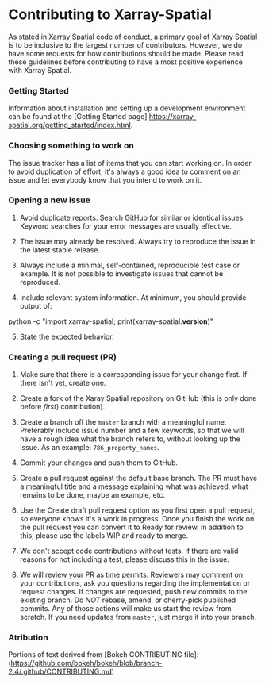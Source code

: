 # Contributing to Xarray-Spatial

As stated in [Xarray Spatial code of conduct](https://github.com/makepath/xarray-spatial/blob/master/CODE_OF_CONDUCT.md), a primary goal of Xarray Spatial is to be inclusive to the largest number of contributors. However, we do have some requests for how contributions should be made. Please read these guidelines before contributing to have a most positive experience with Xarray Spatial.

### Getting Started

Information about installation and setting up a development environment can be found at the [Getting Started page] https://xarray-spatial.org/getting_started/index.html.

### Choosing something to work on 

The issue tracker has a list of items that you can start working on. 
In order to avoid duplication of effort, it's always a good idea to comment on an issue and let everybody know that you intend to work on it.

### Opening a new issue

1. Avoid duplicate reports. Search GitHub for similar or identical issues. Keyword searches for your error messages are usually effective.

2. The issue may already be resolved. Always try to reproduce the issue in the latest stable release.

3. Always include a minimal, self-contained, reproducible test case or example. It is not possible to investigate issues that cannot be reproduced.

4. Include relevant system information. At minimum, you should provide output of:

python -c "import xarray-spatial; print(xarray-spatial.__version__)"

5. State the expected behavior.


### Creating a pull request (PR)

1. Make sure that there is a corresponding issue for your change first. If there isn't yet, create one.

2. Create a fork of the Xaray Spatial repository on GitHub (this is only done before *first*) contribution).

3. Create a branch off the `master` branch with a meaningful name. Preferably include issue number and a few keywords, so that we will have a rough idea what the branch refers to, without looking up the issue. As an example: `786_property_names`.

4. Commit your changes and push them to GitHub.

5. Create a pull request against the default base branch. The PR must have a meaningful title and a message explaining what was achieved, what remains to be done, maybe an example, etc.

6. Use the Create draft pull request option as you first open a pull request, so everyone knows it's a work in progress. Once you finish the work on the pull request you can convert it to Ready for review. In addition to this, please use the labels WIP and ready to merge.

7. We don't accept code contributions without tests. If there are valid reasons for not including a test, please discuss this in the issue.

8. We will review your PR as time permits. Reviewers may comment on your contributions, ask you questions regarding the implementation or request changes. If changes are requested, push new commits to the existing branch. Do *NOT* rebase, amend, or cherry-pick published commits. Any of those actions will make us start the review from scratch. If you need updates from `master`, just merge it into your branch.


### Atribution

Portions of text derived from [Bokeh CONTRIBUTING file]: (https://github.com/bokeh/bokeh/blob/branch-2.4/.github/CONTRIBUTING.md)